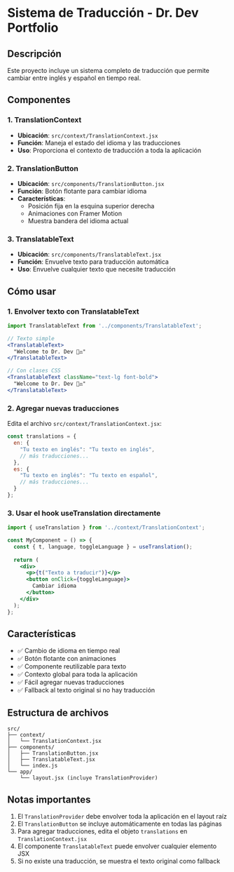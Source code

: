 # Sistema de Traducción - Dr. Dev Portfolio

## Descripción
Este proyecto incluye un sistema completo de traducción que permite cambiar entre inglés y español en tiempo real.

## Componentes

### 1. TranslationContext
- **Ubicación**: `src/context/TranslationContext.jsx`
- **Función**: Maneja el estado del idioma y las traducciones
- **Uso**: Proporciona el contexto de traducción a toda la aplicación

### 2. TranslationButton
- **Ubicación**: `src/components/TranslationButton.jsx`
- **Función**: Botón flotante para cambiar idioma
- **Características**:
  - Posición fija en la esquina superior derecha
  - Animaciones con Framer Motion
  - Muestra bandera del idioma actual

### 3. TranslatableText
- **Ubicación**: `src/components/TranslatableText.jsx`
- **Función**: Envuelve texto para traducción automática
- **Uso**: Envuelve cualquier texto que necesite traducción

## Cómo usar

### 1. Envolver texto con TranslatableText
```jsx
import TranslatableText from '../components/TranslatableText';

// Texto simple
<TranslatableText>
  "Welcome to Dr. Dev 👨‍⚖️"
</TranslatableText>

// Con clases CSS
<TranslatableText className="text-lg font-bold">
  "Welcome to Dr. Dev 👨‍⚖️"
</TranslatableText>
```

### 2. Agregar nuevas traducciones
Edita el archivo `src/context/TranslationContext.jsx`:

```jsx
const translations = {
  en: {
    "Tu texto en inglés": "Tu texto en inglés",
    // más traducciones...
  },
  es: {
    "Tu texto en inglés": "Tu texto en español",
    // más traducciones...
  }
};
```

### 3. Usar el hook useTranslation directamente
```jsx
import { useTranslation } from '../context/TranslationContext';

const MyComponent = () => {
  const { t, language, toggleLanguage } = useTranslation();
  
  return (
    <div>
      <p>{t("Texto a traducir")}</p>
      <button onClick={toggleLanguage}>
        Cambiar idioma
      </button>
    </div>
  );
};
```

## Características

- ✅ Cambio de idioma en tiempo real
- ✅ Botón flotante con animaciones
- ✅ Componente reutilizable para texto
- ✅ Contexto global para toda la aplicación
- ✅ Fácil agregar nuevas traducciones
- ✅ Fallback al texto original si no hay traducción

## Estructura de archivos

```
src/
├── context/
│   └── TranslationContext.jsx
├── components/
│   ├── TranslationButton.jsx
│   ├── TranslatableText.jsx
│   └── index.js
└── app/
    └── layout.jsx (incluye TranslationProvider)
```

## Notas importantes

1. El `TranslationProvider` debe envolver toda la aplicación en el layout raíz
2. El `TranslationButton` se incluye automáticamente en todas las páginas
3. Para agregar traducciones, edita el objeto `translations` en `TranslationContext.jsx`
4. El componente `TranslatableText` puede envolver cualquier elemento JSX
5. Si no existe una traducción, se muestra el texto original como fallback 